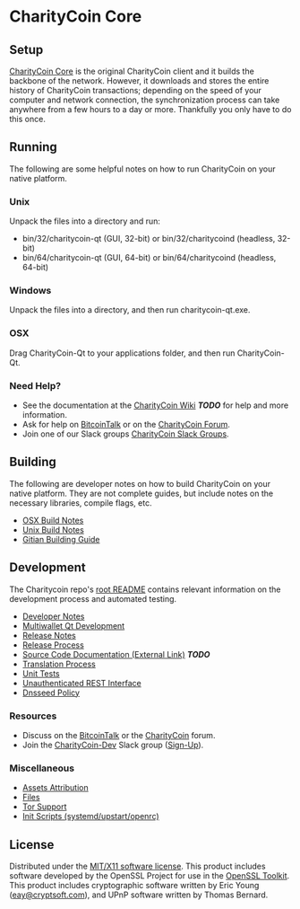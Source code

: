 CharityCoin Core
=====================

Setup
---------------------
[CharityCoin Core](http://charitycoin.org/wallet) is the original CharityCoin client and it builds the backbone of the network. However, it downloads and stores the entire history of CharityCoin transactions; depending on the speed of your computer and network connection, the synchronization process can take anywhere from a few hours to a day or more. Thankfully you only have to do this once.

Running
---------------------
The following are some helpful notes on how to run CharityCoin on your native platform.

### Unix

Unpack the files into a directory and run:

- bin/32/charitycoin-qt (GUI, 32-bit) or bin/32/charitycoind (headless, 32-bit)
- bin/64/charitycoin-qt (GUI, 64-bit) or bin/64/charitycoind (headless, 64-bit)

### Windows

Unpack the files into a directory, and then run charitycoin-qt.exe.

### OSX

Drag CharityCoin-Qt to your applications folder, and then run CharityCoin-Qt.

### Need Help?

* See the documentation at the [CharityCoin Wiki](https://en.bitcoin.it/wiki/Main_Page) ***TODO***
for help and more information.
* Ask for help on [BitcoinTalk](https://bitcointalk.org/index.php?topic=1262920.0) or on the [CharityCoin Forum](http://forum.charitycoin.org/).
* Join one of our Slack groups [CharityCoin Slack Groups](https://charitycoin.org/slack-logins/).

Building
---------------------
The following are developer notes on how to build CharityCoin on your native platform. They are not complete guides, but include notes on the necessary libraries, compile flags, etc.

- [OSX Build Notes](build-osx.md)
- [Unix Build Notes](build-unix.md)
- [Gitian Building Guide](gitian-building.md)

Development
---------------------
The Charitycoin repo's [root README](https://github.com/CharityCoin-Project/CharityCoin/blob/master/README.md) contains relevant information on the development process and automated testing.

- [Developer Notes](developer-notes.md)
- [Multiwallet Qt Development](multiwallet-qt.md)
- [Release Notes](release-notes.md)
- [Release Process](release-process.md)
- [Source Code Documentation (External Link)](https://dev.visucore.com/bitcoin/doxygen/) ***TODO***
- [Translation Process](translation_process.md)
- [Unit Tests](unit-tests.md)
- [Unauthenticated REST Interface](REST-interface.md)
- [Dnsseed Policy](dnsseed-policy.md)

### Resources

* Discuss on the [BitcoinTalk](https://bitcointalk.org/index.php?topic=1262920.0) or the [CharityCoin](http://forum.charitycoin.org/) forum.
* Join the [CharityCoin-Dev](https://charitycoin-dev.slack.com/) Slack group ([Sign-Up](https://charitycoin-dev.herokuapp.com/)).

### Miscellaneous
- [Assets Attribution](assets-attribution.md)
- [Files](files.md)
- [Tor Support](tor.md)
- [Init Scripts (systemd/upstart/openrc)](init.md)

License
---------------------
Distributed under the [MIT/X11 software license](http://www.opensource.org/licenses/mit-license.php).
This product includes software developed by the OpenSSL Project for use in the [OpenSSL Toolkit](https://www.openssl.org/). This product includes
cryptographic software written by Eric Young ([eay@cryptsoft.com](mailto:eay@cryptsoft.com)), and UPnP software written by Thomas Bernard.
